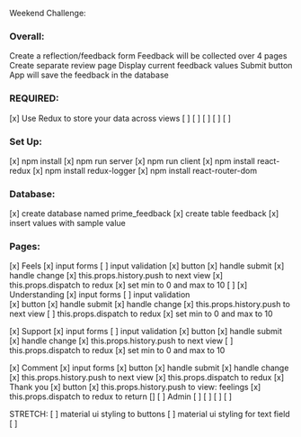 Weekend Challenge:

### Overall: 
Create a reflection/feedback form 
Feedback will be collected over 4 pages
Create separate review page
Display current feedback values 
Submit button
App will save the feedback in the database

### REQUIRED:
[x] Use Redux to store your data across views
[ ] 
[ ]
[ ]
[ ]
[ ]

### Set Up:
[x] npm install
[x] npm run server
[x] npm run client
[x] npm install react-redux
[x] npm install redux-logger
[x] npm install react-router-dom

### Database:
[x]  create database named prime_feedback
	[x] create table feedback
	[x] insert values with sample value

### Pages: 
[x] Feels
	[x] input forms
	[ ] input validation
	[x] button 
	[x] handle submit
	[x] handle change
	[x] this.props.history.push to next view
	[x] this.props.dispatch to redux
    [x] set min to 0 and max to 10
	[ ] 
[x] Understanding 
	[x] input forms
	[ ] input validation	
	[x] button 
	[x] handle submit
	[x] handle change
	[x] this.props.history.push to next view
	[ ] this.props.dispatch to redux
    [x] set min to 0 and max to 10

[x] Support	
	[x] input forms
	[ ] input validation
	[x] button 
	[x] handle submit
	[x] handle change
	[x] this.props.history.push to next view
	[ ] this.props.dispatch to redux
    [x] set min to 0 and max to 10

[x] Comment
	[x] input forms
	[x] button 
	[x] handle submit
	[x] handle change
	[x] this.props.history.push to next view
	[x] this.props.dispatch to redux
[x] Thank you
	[x] button 
	[x] this.props.history.push to view: feelings
	[x] this.props.dispatch to redux to return []
[ ] Admin 
    [ ]
    [ ]
    [ ]
    [ ]

    

STRETCH:
	[ ] material ui styling to buttons
	[ ] material ui styling for text field
	[ ] 